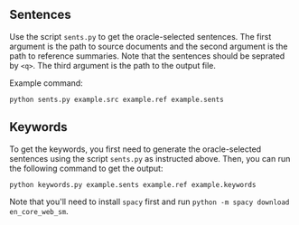## Sentences

Use the script `sents.py` to get the oracle-selected sentences. The first argument is the path to source documents and the second argument is the path to reference summaries. Note that the sentences should be seprated by `<q>`. The third argument is the path to the output file.

Example command:
```
python sents.py example.src example.ref example.sents
```

## Keywords

To get the keywords, you first need to generate the oracle-selected sentences using the script `sents.py` as instructed above. Then, you can run the following command to get the output:
```
python keywords.py example.sents example.ref example.keywords
```

Note that you'll need to install `spacy` first and run `python -m spacy download en_core_web_sm`. 

